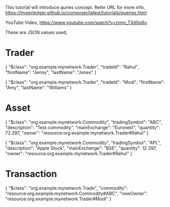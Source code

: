 This tutorial will introduce quries concept.
Refer URL for more info, https://hyperledger.github.io/composer/latest/tutorials/queries.html

YouTube Video, https://www.youtube.com/watch?v=zmm_TXd0o6o

These are JSON values used,

Trader
======

{
  "$class": "org.example.mynetwork.Trader",
  "tradeId": "Rahul",
  "firstName": "Jenny",
  "lastName": "Jones"
}

{
  "$class": "org.example.mynetwork.Trader",
  "tradeId": "Modi",
  "firstName": "Amy",
  "lastName": "Williams"
}


Asset
=====

{
  "$class": "org.example.mynetwork.Commodity",
  "tradingSymbol": "ABC",
  "description": "Test commodity",
  "mainExchange": "Euronext",
  "quantity": 72.297,
  "owner": "resource:org.example.mynetwork.Trader#Rahul"
}

{
  "$class": "org.example.mynetwork.Commodity",
  "tradingSymbol": "APL",
  "description": "Apple Stock",
  "mainExchange": "BSE",
  "quantity": 12.297,
  "owner": "resource:org.example.mynetwork.Trader#Rahul"
}

Transaction
===========

{
  "$class": "org.example.mynetwork.Trade",
  "commodity": "resource:org.example.mynetwork.Commodity#ABC",
  "newOwner": "resource:org.example.mynetwork.Trader#Modi"
}


